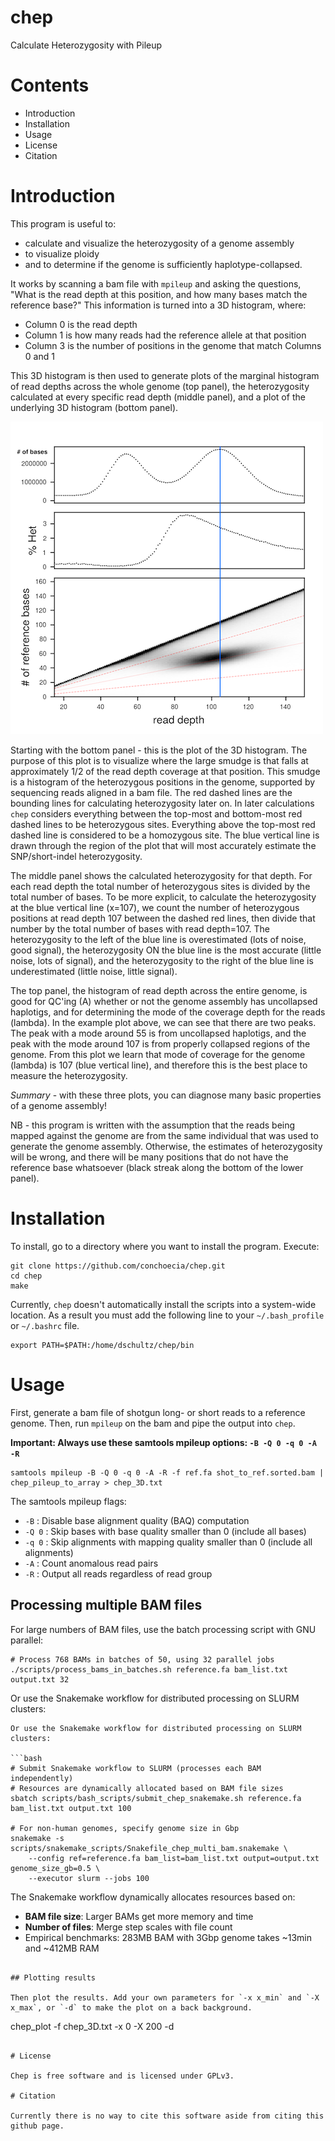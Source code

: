 # chep
Calculate Heterozygosity with Pileup



# Contents
- Introduction
- Installation
- Usage
- License
- Citation

# Introduction

This program is useful to:
  - calculate and visualize the heterozygosity of a genome assembly
  - to visualize ploidy
  - and to determine if the genome is sufficiently haplotype-collapsed.
  
It works by scanning a bam file with `mpileup` and asking the questions, "What is the read depth at this position, and how many bases match the reference base?" This information is turned into a 3D histogram, where:
  - Column 0 is the read depth
  - Column 1 is how many reads had the reference allele at that position
  - Column 3 is the number of positions in the genome that match Columns 0 and 1
  
This 3D histogram is then used to generate plots of the marginal histogram of read depths across the whole genome (top panel), the heterozygosity calculated at every specific read depth (middle panel), and a plot of the underlying 3D histogram (bottom panel).

![het](doc/marginal_het_het_plot.png)

Starting with the bottom panel - this is the plot of the 3D histogram. The purpose of this plot is to visualize where the large smudge is that falls at approximately 1/2 of the read depth coverage at that position. This smudge is a histogram of the heterozygous positions in the genome, supported by sequencing reads aligned in a bam file. The red dashed lines are the bounding lines for calculating heterozygosity later on. In later calculations `chep` considers everything between the top-most and bottom-most red dashed lines to be heterozygous sites. Everything above the top-most red dashed line is considered to be a homozygous site. The blue vertical line is drawn through the region of the plot that will most accurately estimate the SNP/short-indel heterozygosity.

The middle panel shows the calculated heterozygosity for that depth. For each read depth the total number of heterozygous sites is divided by the total number of bases. To be more explicit, to calculate the heterozygosity at the blue vertical line (x=107), we count the number of heterozygous positions at read depth 107 between the dashed red lines, then divide that number by the total number of bases with read depth=107. The heterozygosity to the left of the blue line is overestimated (lots of noise, good signal), the heterozygosity ON the blue line is the most accurate (little noise, lots of signal), and the heterozygosity to the right of the blue line is underestimated (little noise, little signal).

The top panel, the histogram of read depth across the entire genome, is good for QC'ing (A) whether or not the genome assembly has uncollapsed haplotigs, and for determining the mode of the coverage depth for the reads (lambda). In the example plot above, we can see that there are two peaks. The peak with a mode around 55 is from uncollapsed haplotigs, and the peak with the mode around 107 is from properly collapsed regions of the genome. From this plot we learn that mode of coverage for the genome (lambda) is 107 (blue vertical line), and therefore this is the best place to measure the heterozygosity.

*Summary* - with these three plots, you can diagnose many basic properties of a genome assembly! 

NB - this program is written with the assumption that the reads being mapped against the genome are from the same individual that was used to generate the genome assembly. Otherwise, the estimates of heterozygosity will be wrong, and there will be many positions that do not have the reference base whatsoever (black streak along the bottom of the lower panel).

# Installation

To install, go to a directory where you want to install the program. Execute:

```
git clone https://github.com/conchoecia/chep.git
cd chep
make
```

Currently, `chep` doesn't automatically install the scripts into a system-wide location. As a result you must add the following line to your `~/.bash_profile` or `~/.bashrc` file.

```
export PATH=$PATH:/home/dschultz/chep/bin
```

# Usage

First, generate a bam file of shotgun long- or short reads to a reference genome. Then, run `mpileup` on the bam and pipe the output into `chep`.

**Important: Always use these samtools mpileup options: `-B -Q 0 -q 0 -A -R`**

```
samtools mpileup -B -Q 0 -q 0 -A -R -f ref.fa shot_to_ref.sorted.bam | chep_pileup_to_array > chep_3D.txt
```

The samtools mpileup flags:
- `-B` : Disable base alignment quality (BAQ) computation
- `-Q 0` : Skip bases with base quality smaller than 0 (include all bases)
- `-q 0` : Skip alignments with mapping quality smaller than 0 (include all alignments)
- `-A` : Count anomalous read pairs
- `-R` : Output all reads regardless of read group

## Processing multiple BAM files

For large numbers of BAM files, use the batch processing script with GNU parallel:

```
# Process 768 BAMs in batches of 50, using 32 parallel jobs
./scripts/process_bams_in_batches.sh reference.fa bam_list.txt output.txt 32
```

Or use the Snakemake workflow for distributed processing on SLURM clusters:

```
Or use the Snakemake workflow for distributed processing on SLURM clusters:

```bash
# Submit Snakemake workflow to SLURM (processes each BAM independently)
# Resources are dynamically allocated based on BAM file sizes
sbatch scripts/bash_scripts/submit_chep_snakemake.sh reference.fa bam_list.txt output.txt 100

# For non-human genomes, specify genome size in Gbp
snakemake -s scripts/snakemake_scripts/Snakefile_chep_multi_bam.snakemake \
    --config ref=reference.fa bam_list=bam_list.txt output=output.txt genome_size_gb=0.5 \
    --executor slurm --jobs 100
```

The Snakemake workflow dynamically allocates resources based on:
- **BAM file size**: Larger BAMs get more memory and time
- **Number of files**: Merge step scales with file count
- Empirical benchmarks: 283MB BAM with 3Gbp genome takes ~13min and ~412MB RAM
```

## Plotting results

Then plot the results. Add your own parameters for `-x x_min` and `-X x_max`, or `-d` to make the plot on a back background. 

```
chep_plot -f chep_3D.txt -x 0 -X 200 -d
```

# License

Chep is free software and is licensed under GPLv3.

# Citation

Currently there is no way to cite this software aside from citing this github page.
